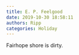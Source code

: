 ```yaml
---
title: E. P. Feelgood
date: 2019-10-30 18:58:11
authors: Ripp
categories: Holiday
---
```


 Fairhope shore is dirty.